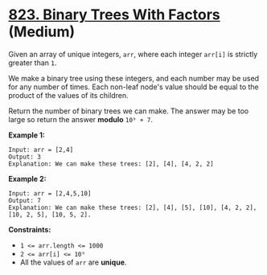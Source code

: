 # [823. Binary Trees With Factors][link] (Medium)

[link]: https://leetcode.com/problems/binary-trees-with-factors/

Given an array of unique integers, `arr`, where each integer `arr[i]` is strictly greater than `1`.

We make a binary tree using these integers, and each number may be used for any number of times.
Each non-leaf node's value should be equal to the product of the values of its children.

Return the number of binary trees we can make. The answer may be too large so return the answer
**modulo** `10⁹ + 7`.

**Example 1:**

```
Input: arr = [2,4]
Output: 3
Explanation: We can make these trees: [2], [4], [4, 2, 2]
```

**Example 2:**

```
Input: arr = [2,4,5,10]
Output: 7
Explanation: We can make these trees: [2], [4], [5], [10], [4, 2, 2], [10, 2, 5], [10, 5, 2].
```

**Constraints:**

- `1 <= arr.length <= 1000`
- `2 <= arr[i] <= 10⁹`
- All the values of `arr` are **unique**.

